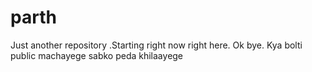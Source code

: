 # parth
Just another repository .Starting right now right here. Ok bye.
Kya bolti public
machayege
sabko peda khilaayege
